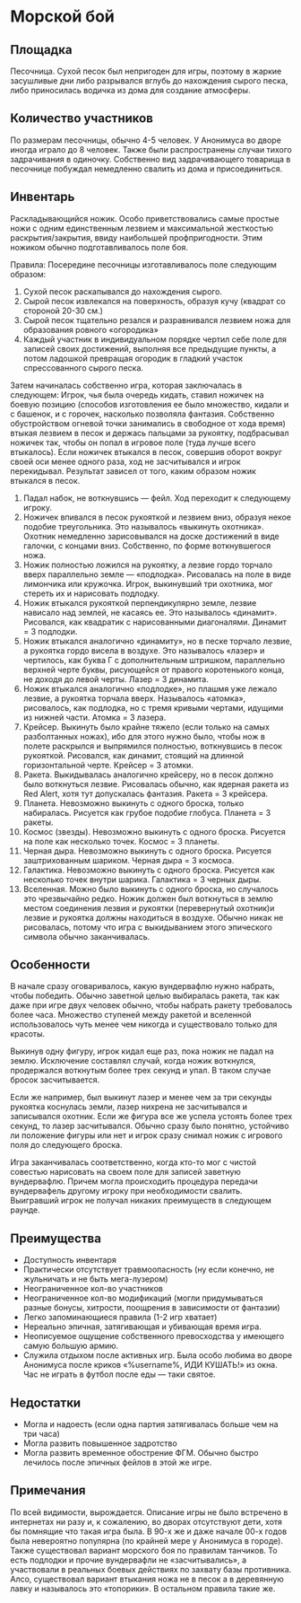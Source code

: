 # Морской бой

## Площадка

Песочница. Сухой песок был непригоден для игры, поэтому в жаркие засушливые дни либо разрывался вглубь до нахождения сырого песка, либо приносилась водичка из дома для создание атмосферы.

## Количество участников

По размерам песочницы, обычно 4-5 человек. У Анонимуса во дворе иногда играло до 8 человек. Также были распространены случаи тихого задрачивания в одиночку. Собственно вид задрачивающего товарища в песочнице побуждал немедленно свалить из дома и присоединиться.

## Инвентарь

Раскладывающийся ножик. Особо приветствовались самые простые ножи с одним единственным лезвием и максимальной жесткостью раскрытия/закрытия, ввиду наибольшей профпригодности. Этим ножиком обычно подготавливалось поле боя.

Правила: Посередине песочницы изготавливалось поле следующим образом:

1. Сухой песок раскапывался до нахождения сырого.
2. Сырой песок извлекался на поверхность, образуя кучу (квадрат со стороной 20-30 см.)
3. Сырой песок тщательно резался и разравнивался лезвием ножа для образования ровного «огородика»
4. Каждый участник в индивидуальном порядке чертил себе поле для записей своих достижений, выполняя все предыдущие пункты, а потом ладошкой превращая огородик в гладкий участок спрессованного сырого песка.

Затем начиналась собственно игра, которая заключалась в следующем: Игрок, чья была очередь кидать, ставил ножичек на боевую позицию (способов изготовления ее было множество, кидали и с башенок, и с горочек, насколько позволяла фантазия. Собственно обустройством огневой точки занимались в свободное от хода время) втыкая лезвием в песок и держась пальцами за рукоятку, подбрасывал ножичек так, чтобы он попал в игровое поле (туда лучше всего втыкалось). Если ножичек втыкался в песок, совершив оборот вокруг своей оси менее одного раза, ход не засчитывался и игрок перекидывал. Результат зависел от того, каким образом ножик втыкался в песок.

1. Падал набок, не воткнувшись — фейл. Ход переходит к следующему игроку.
2. Ножичек впивался в песок рукояткой и лезвием вниз, образуя некое подобие треугольника. Это называлось «выкинуть охотника». Охотник немедленно зарисовывался на доске достижений в виде галочки, с концами вниз. Собственно, по форме воткнувшегося ножа.
3. Ножик полностью ложился на рукоятку, а лезвие гордо торчало вверх параллельно земле — «подлодка». Рисовалась на поле в виде лимончика или кружочка. Игрок, выкинувший три охотника, мог стереть их и нарисовать подлодку.
4. Ножик втыкался рукояткой перпендикулярно земле, лезвие нависало над землей, не касаясь ее. Это называлось «динамит». Рисовался, как квадратик с нарисованными диагоналями. Динамит = 3 подлодки.
5. Ножик втыкался аналогично «динамиту», но в песке торчало лезвие, а рукоятка гордо висела в воздухе. Это называлось «лазер» и чертилось, как буква Г с дополнительным штришком, параллельно верхней черте буквы, рисующейся от правого коротенького конца, не доходя до левой черты. Лазер = 3 динамита.
6. Ножик втыкался аналогично «подлодке», но плашмя уже лежало лезвие, а рукоятка торчала вверх. Называлось «атомка», рисовалось, как подлодка, но с тремя кривыми чертами, идущими из нижней части. Атомка = 3 лазера.
7. Крейсер. Выкинуть было крайне тяжело (если только на самых разболтанных ножах), ибо для этого нужно было, чтобы нож в полете раскрылся и выпрямился полностью, воткнувшись в песок рукояткой. Рисовался, как динамит, стоящий на длинной горизонтальной черте. Крейсер = 3 атомки.
8. Ракета. Выкидывалась аналогично крейсеру, но в песок должно было воткнуться лезвие. Рисовалась обычно, как ядерная ракета из Red Alert, хотя тут допускалась фантазия. Ракета = 3 крейсера.
9. Планета. Невозможно выкинуть с одного броска, только набиралась. Рисуется как грубое подобие глобуса. Планета = 3 ракеты.
10. Космос (звезды). Невозможно выкинуть с одного броска. Рисуется на поле как несколько точек. Космос = 3 планеты.
11. Черная дыра. Невозможно выкинуть с одного броска. Рисуется заштрихованным шариком. Черная дыра = 3 космоса.
12. Галактика. Невозможно выкинуть с одного броска. Рисуется как несколько точек внутри шарика. Галактика = 3 черных дыры.
13. Вселенная. Можно было выкинуть с одного броска, но случалось это чрезвычайно редко. Ножик должен был воткнуться в землю местом соединения лезвия и рукоятки (перевернутый охотник)и лезвие и рукоятка должны находиться в воздухе. Обычно никак не рисовалась, потому что игра с выкидыванием этого эпического символа обычно заканчивалась.

## Особенности

В начале сразу оговаривалось, какую вундервафлю нужно набрать, чтобы победить. Обычно заветной целью выбиралась ракета, так как даже при игре двух человек обычно, чтобы набрать ракету требовалось более часа. Множество ступеней между ракетой и вселенной использовалось чуть менее чем никогда и существовало только для красоты.

Выкинув одну фигуру, игрок кидал еще раз, пока ножик не падал на землю. Исключение составлял случай, когда ножик воткнулся, продержался воткнутым более трех секунд и упал. В таком случае бросок засчитывается.

Если же например, был выкинут лазер и менее чем за три секунды рукоятка коснулась земли, лазер нихрена не засчитывался и записывался охотник. Если же фигура все же успела устоять более трех секунд, то лазер засчитывался. Обычно сразу было понятно, устойчиво ли положение фигуры или нет и игрок сразу снимал ножик с игрового поля до следующего броска.

Игра заканчивалась соответственно, когда кто-то мог с чистой совестью нарисовать на своем поле для записей заветную вундервафлю. Причем могла происходить процедура передачи вундервафель другому игроку при необходимости свалить. Выигравший игрок не получал никаких преимуществ в следующем раунде.

## Преимущества

* Доступность инвентаря
* Практически отсутствует травмоопасность (ну если конечно, не жульничать и не быть мега-лузером)
* Неограниченное кол-во участников
* Неограниченное кол-во модификаций (могли придумываться разные бонусы, хитрости, поощрения в зависимости от фантазии)
* Легко запоминающиеся правила (1-2 игр хватает)
* Нереально эпичная, затягивающая и убивающая время игра.
* Неописуемое ощущение собственного превосходства у имеющего самую большую армию.
* Служила отдыхом после активных игр. Была особо любима во дворе Анонимуса после криков «%username%, ИДИ КУШАТЬ!» из окна. Час не играть в футбол после еды — таки святое.

## Недостатки

* Могла и надоесть (если одна партия затягивалась больше чем на три часа)
* Могла развить повышенное задротство
* Могла развить временное обострение ФГМ. Обычно быстро лечилось после эпичных фейлов в этой же игре.

## Примечания

По всей видимости, вырождается. Описание игры не было встречено в интернетах ни разу и, к сожалению, во дворах отсутствуют дети, хотя бы помнящие что такая игра была. В 90-х же и даже начале 00-х годов была невероятно популярна (по крайней мере у Анонимуса в городе). Также существовал вариант морского боя по правилам танчиков. То есть подлодки и прочие вундервафли не «засчитывались», а участвовали в реальных боевых действиях по захвату базы противника. Алсо, существовал вариант втыкания ножа не в песок а в деревянную лавку и называлось это «топорики». В остальном правила такие же.

